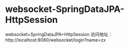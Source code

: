 # websocket-SpringDataJPA-HttpSession
websocket+SpringDataJPA+HttpSession
访问地址：http://localhost:8080/websocket/login?name=zx
